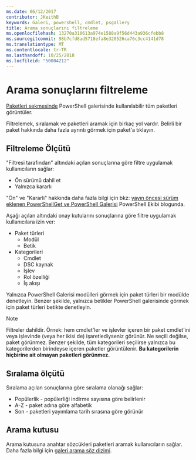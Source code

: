 ```yaml
---
ms.date: 06/12/2017
contributor: JKeithB
keywords: Galeri, powershell, cmdlet, psgallery
title: Arama sonuçlarını filtreleme
ms.openlocfilehash: 13270a310613a974e1588a9f56d443a936cfebb8
ms.sourcegitcommit: 98b7cfd8ad5718efa8e320526ca76c3cc4141d78
ms.translationtype: MT
ms.contentlocale: tr-TR
ms.lasthandoff: 10/25/2018
ms.locfileid: "50004212"
---
```

# <a name="filtering-search-results"></a>Arama sonuçlarını filtreleme

[Paketleri sekmesinde](https://www.powershellgallery.com/packages) PowerShell galerisinde kullanılabilir tüm paketleri görüntüler.

Filtrelemek, sıralamak ve paketleri aramak için birkaç yol vardır.
Belirli bir paket hakkında daha fazla ayrıntı görmek için paket'a tıklayın.

## <a name="filter-by"></a>Filtreleme Ölçütü

"Filtresi tarafından" altındaki açılan sonuçlarına göre filtre uygulamak kullanıcıların sağlar:
- Ön sürümü dahil et
- Yalnızca kararlı

"Ön" ve "Kararlı" hakkında daha fazla bilgi için bkz: [yayın öncesi sürüm eklenen PowerShellGet ve PowerShell Galerisi](https://blogs.msdn.microsoft.com/powershell/2017/12/05/prerelease-versioning-added-to-powershellget-and-powershell-gallery/) PowerShell Ekibi blogunda.

Aşağı açılan altındaki onay kutularını sonuçlarına göre filtre uygulamak kullanıcılara izin ver:
- Paket türleri
  - Modül
  - Betik
- Kategorileri
  - Cmdlet
  - DSC kaynak
  - İşlev
  - Rol özelliği
  - İş akışı

Yalnızca PowerShell Galerisi modülleri görmek için paket türleri bir modülde denetleyin.
Benzer şekilde, yalnızca betikler PowerShell galerisinde görmek için paket türleri betikte denetleyin.

> [!NOTE]
> Filtreler dahildir.
> Örnek: hem cmdlet'ler ve işlevler içeren bir paket cmdlet'ini veya işlevinde (veya her ikisi de) işaretlediyseniz görünür.
> Ne seçili değilse, paket görünmez.
> Benzer şekilde, tüm kategorileri seçilirse yalnızca bu kategorilerden birindeyse içeren paketler görüntülenir.
> **Bu kategorilerin hiçbirine ait olmayan paketleri görünmez.**

## <a name="sort-by"></a>Sıralama ölçütü

Sıralama açılan sonuçlarına göre sıralama olanağı sağlar:
- Popülerlik - popülerliği indirme sayısına göre belirlenir
- A-Z - paket adına göre alfabetik
- Son - paketleri yayımlama tarih sırasına göre görünür

## <a name="search-box"></a>Arama kutusu

Arama kutusuna anahtar sözcükleri paketleri aramak kullanıcıların sağlar.
Daha fazla bilgi için [galeri arama söz dizimi](search-syntax.md).
